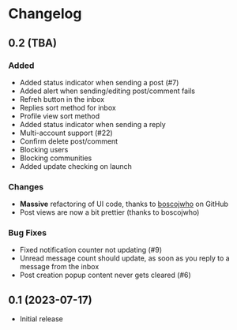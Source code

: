 # Changelog

## 0.2 (TBA)

### Added

- Added status indicator when sending a post (#7)
- Added alert when sending/editing post/comment fails
- Refreh button in the inbox
- Replies sort method for inbox
- Profile view sort method
- Added status indicator when sending a reply
- Multi-account support (#22)
- Confirm delete post/comment
- Blocking users
- Blocking communities
- Added update checking on launch

### Changes

- **Massive** refactoring of UI code, thanks to [boscojwho](https://github.com/boscojwho) on GitHub
- Post views are now a bit prettier (thanks to boscojwho)

### Bug Fixes

- Fixed notification counter not updating (#9)
- Unread message count should update, as soon as you reply to a message from the inbox
- Post creation popup content never gets cleared (#6)

## 0.1 (2023-07-17)

- Initial release